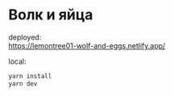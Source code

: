 # Волк и яйца
deployed: </br> https://lemontree01-wolf-and-eggs.netlify.app/

local:  
```bash
yarn install
yarn dev
```
